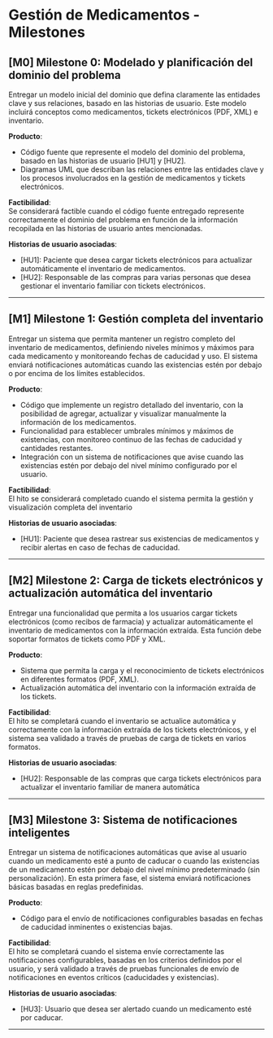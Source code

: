 # Gestión de Medicamentos - Milestones

## **[M0] Milestone 0: Modelado y planificación del dominio del problema**
Entregar un modelo inicial del dominio que defina claramente las entidades clave y sus relaciones, basado en las historias de usuario. Este modelo incluirá conceptos como medicamentos, tickets electrónicos (PDF, XML) e inventario.

**Producto**:
- Código fuente que represente el modelo del dominio del problema, basado en las historias de usuario [HU1] y [HU2].
- Diagramas UML que describan las relaciones entre las entidades clave y los procesos involucrados en la gestión de medicamentos y tickets electrónicos.
  
**Factibilidad**:  
Se considerará factible cuando el código fuente entregado represente correctamente el dominio del problema en función de la información recopilada en las historias de usuario antes mencionadas.

**Historias de usuario asociadas**:  
- [HU1]: Paciente que desea cargar tickets electrónicos para actualizar automáticamente el inventario de medicamentos.
- [HU2]: Responsable de las compras para varias personas que desea gestionar el inventario familiar con tickets electrónicos.
 
---

## **[M1] Milestone 1: Gestión completa del inventario**
Entregar un sistema que permita mantener un registro completo del inventario de medicamentos, definiendo niveles mínimos y máximos para cada medicamento y monitoreando fechas de caducidad y uso. El sistema enviará notificaciones automáticas cuando las existencias estén por debajo o por encima de los límites establecidos.

**Producto**:  
- Código que implemente un registro detallado del inventario, con la posibilidad de agregar, actualizar y visualizar manualmente la información de los medicamentos.
- Funcionalidad para establecer umbrales mínimos y máximos de existencias, con monitoreo continuo de las fechas de caducidad y cantidades restantes.
- Integración con un sistema de notificaciones que avise cuando las existencias estén por debajo del nivel mínimo configurado por el usuario.

**Factibilidad**:  
El hito se considerará completado cuando el sistema permita la gestión y visualización completa del inventario

**Historias de usuario asociadas**:  
- [HU1]: Paciente que desea rastrear sus existencias de medicamentos y recibir alertas en caso de fechas de caducidad.

---

## **[M2] Milestone 2: Carga de tickets electrónicos y actualización automática del inventario**
Entregar una funcionalidad que permita a los usuarios cargar tickets electrónicos (como recibos de farmacia) y actualizar automáticamente el inventario de medicamentos con la información extraída. Esta función debe soportar formatos de tickets como PDF y XML.

**Producto**:  
- Sistema que permita la carga y el reconocimiento de tickets electrónicos en diferentes formatos (PDF, XML).
- Actualización automática del inventario con la información extraída de los tickets.

**Factibilidad**:  
El hito se completará cuando el inventario se actualice automática y correctamente con la información extraída de los tickets electrónicos, y el sistema sea validado a través de pruebas de carga de tickets en varios formatos.

**Historias de usuario asociadas**:  
- [HU2]: Responsable de las compras que carga tickets electrónicos para actualizar el inventario familiar de manera automática

---

## **[M3] Milestone 3: Sistema de notificaciones inteligentes**
Entregar un sistema de notificaciones automáticas que avise al usuario cuando un medicamento esté a punto de caducar o cuando las existencias de un medicamento estén por debajo del nivel mínimo predeterminado (sin personalización). En esta primera fase, el sistema enviará notificaciones básicas basadas en reglas predefinidas.

**Producto**:  
- Código para el envío de notificaciones configurables basadas en fechas de caducidad inminentes o existencias bajas.

**Factibilidad**:  
El hito se completará cuando el sistema envíe correctamente las notificaciones configurables, basadas en los criterios definidos por el usuario, y será validado a través de pruebas funcionales de envío de notificaciones en eventos críticos (caducidades y existencias).

**Historias de usuario asociadas**:  
- [HU3]: Usuario que desea ser alertado cuando un medicamento esté por caducar.
---
